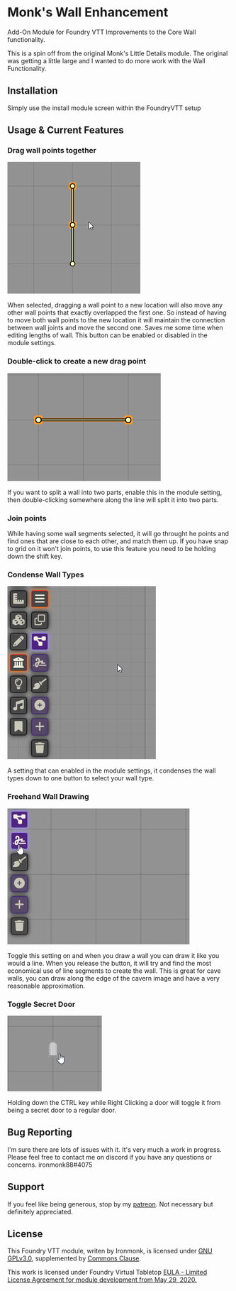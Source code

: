 # Monk's Wall Enhancement
Add-On Module for Foundry VTT
Improvements to the Core Wall functionality.

This is a spin off from the original Monk's Little Details module.  The original was getting a little large and I wanted to do more work with the Wall Functionality.

## Installation
Simply use the install module screen within the FoundryVTT setup

## Usage & Current Features

### Drag wall points together

![monks-wall-enhancement](WallEnhancementExamples/DragWallPoints.gif)

When selected, dragging a wall point to a new location will also move any other wall points that exactly overlapped the first one.  So instead of having to move both wall points to the new location it will maintain the connection between wall joints and move the second one.  Saves me some time when editing lengths of wall. This button can be enabled or disabled in the module settings.

### Double-click to create a new drag point
![monks-wall-enhancement](WallEnhancementExamples/SplitWall.gif)

If you want to split a wall into two parts, enable this in the module setting, then double-clicking somewhere along the line will split it into two parts.

### Join points
While having some wall segments selected, it will go throught he points and find ones that are close to each other, and match them up. If you have snap to grid on it won't join points, to use this feature you need to be holding down the shift key.

### Condense Wall Types
![monks-wall-enhancement](WallEnhancementExamples/CondenseWalls.gif)

A setting that can enabled in the module settings, it condenses the wall types down to one button to select your wall type.

### Freehand Wall Drawing
![monks-wall-enhancement](WallEnhancementExamples/FreehandWallDraw.gif)

Toggle this setting on and when you draw a wall you can draw it like you would a line.  When you release the button, it will try and find the most economical use of line segments to create the wall.  This is great for cave walls, you can draw along the edge of the cavern image and have a very reasonable approximation.

### Toggle Secret Door
![monks-wall-enhancement](WallEnhancementExamples/ToggleSecretDoor.gif)

Holding down the CTRL key while Right Clicking a door will toggle it from being a secret door to a regular door.

## Bug Reporting
I'm sure there are lots of issues with it.  It's very much a work in progress.
Please feel free to contact me on discord if you have any questions or concerns. ironmonk88#4075

## Support

If you feel like being generous, stop by my <a href="https://www.patreon.com/ironmonk">patreon</a>.  Not necessary but definitely appreciated.

## License
This Foundry VTT module, writen by Ironmonk, is licensed under [GNU GPLv3.0](https://www.gnu.org/licenses/gpl-3.0.en.html), supplemented by [Commons Clause](https://commonsclause.com/).

This work is licensed under Foundry Virtual Tabletop <a href="https://foundryvtt.com/article/license/">EULA - Limited License Agreement for module development from May 29, 2020.</a>
